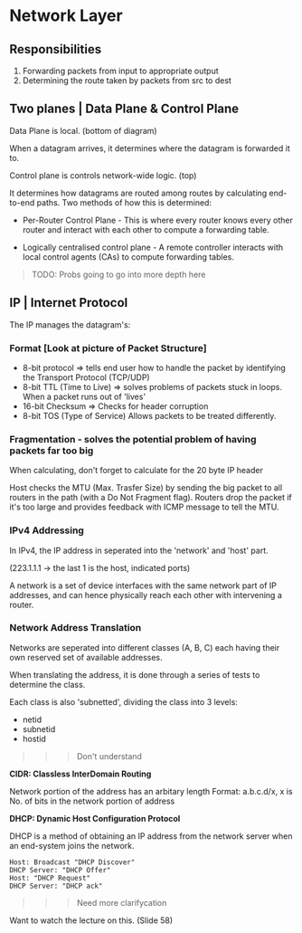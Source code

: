 # Network Layer 

## Responsibilities 

1. Forwarding packets from input to appropriate output  
2. Determining the route taken by packets from src to dest 

## Two planes | Data Plane & Control Plane 

Data Plane is local. (bottom of diagram) 

When a datagram arrives, it determines where the datagram is forwarded it to. 

Control plane is controls network-wide logic. (top)

It determines how datagrams are routed among routes by calculating end-to-end paths. Two methods of how this is determined: 

* Per-Router Control Plane - This is where every router knows every other router and interact with each other to compute a forwarding table. 

* Logically centralised control plane - A remote controller interacts with local control agents (CAs) to compute forwarding tables. 

> TODO: Probs going to go into more depth here 

## IP | Internet Protocol 

The IP manages the datagram's: 

### Format [Look at picture of Packet Structure]

* 8-bit protocol => tells end user how to handle the packet by identifying the Transport Protocol (TCP/UDP) 
* 8-bit TTL (Time to Live) => solves problems of packets stuck in loops. When a packet runs out of 'lives'
* 16-bit Checksum => Checks for header corruption
* 8-bit TOS (Type of Service) Allows packets to be treated differently.

### Fragmentation - solves the potential problem of having packets far too big 

When calculating, don't forget to calculate for the 20 byte IP header

Host checks the MTU (Max. Trasfer Size) by sending the big packet to all routers in the path (with a Do Not Fragment flag). Routers drop the packet if it's too large and provides feedback with ICMP message to tell the MTU. 

### IPv4 Addressing 

In IPv4, the IP address in seperated into the 'network' and 'host' part.

 (223.1.1.1 -> the last 1 is the host, indicated ports) 

A network is a set of device interfaces with the same network part of IP addresses, and can hence physically reach each other with intervening a router.


### Network Address Translation 

Networks are seperated into different classes (A, B, C) each having their own reserved set of available addresses. 

When translating the address, it is done through a series of tests to determine the class. 

Each class is also 'subnetted', dividing the class into 3 levels: 

* netid 
* subnetid
* hostid 

>>> Don't understand 

**CIDR: Classless InterDomain Routing**

Network portion of the address has an arbitary length 
Format: a.b.c.d/x, x is No. of bits in the network portion of address

**DHCP: Dynamic Host Configuration Protocol** 

DHCP is a method of obtaining an IP address from the network server when an end-system joins the network. 

```
Host: Broadcast "DHCP Discover" 
DHCP Server: "DHCP Offer" 
Host: "DHCP Request" 
DHCP Server: "DHCP ack" 
```

>>> Need more clarifycation

Want to watch the lecture on this. (Slide 58) 
